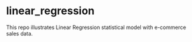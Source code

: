 # linear_regression
This repo illustrates Linear Regression statistical model with e-commerce sales data.
